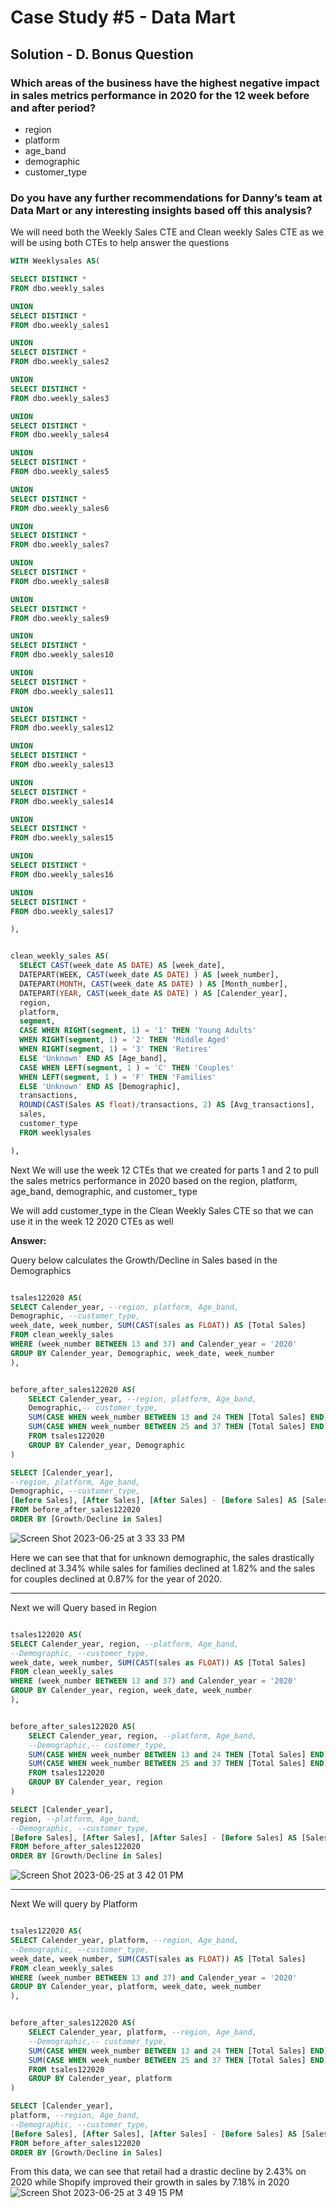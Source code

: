 # Case Study #5 - Data Mart

## Solution - D. Bonus Question

###  Which areas of the business have the highest negative impact in sales metrics performance in 2020 for the 12 week before and after period?

- region
- platform
- age_band
- demographic
- customer_type


### Do you have any further recommendations for Danny’s team at Data Mart or any interesting insights based off this analysis?

We will need both the Weekly Sales CTE and Clean weekly Sales CTE as we will be using both CTEs to help answer the questions

````sql
WITH Weeklysales AS(

SELECT DISTINCT *
FROM dbo.weekly_sales

UNION 
SELECT DISTINCT *
FROM dbo.weekly_sales1

UNION 
SELECT DISTINCT *
FROM dbo.weekly_sales2

UNION 
SELECT DISTINCT *
FROM dbo.weekly_sales3

UNION 
SELECT DISTINCT *
FROM dbo.weekly_sales4

UNION 
SELECT DISTINCT *
FROM dbo.weekly_sales5

UNION 
SELECT DISTINCT *
FROM dbo.weekly_sales6

UNION 
SELECT DISTINCT *
FROM dbo.weekly_sales7

UNION 
SELECT DISTINCT *
FROM dbo.weekly_sales8

UNION 
SELECT DISTINCT *
FROM dbo.weekly_sales9

UNION 
SELECT DISTINCT *
FROM dbo.weekly_sales10

UNION 
SELECT DISTINCT *
FROM dbo.weekly_sales11

UNION 
SELECT DISTINCT *
FROM dbo.weekly_sales12

UNION 
SELECT DISTINCT *
FROM dbo.weekly_sales13

UNION 
SELECT DISTINCT *
FROM dbo.weekly_sales14

UNION 
SELECT DISTINCT *
FROM dbo.weekly_sales15

UNION 
SELECT DISTINCT *
FROM dbo.weekly_sales16

UNION 
SELECT DISTINCT *
FROM dbo.weekly_sales17

),


clean_weekly_sales AS(
  SELECT CAST(week_date AS DATE) AS [week_date],
  DATEPART(WEEK, CAST(week_date AS DATE) ) AS [week_number],
  DATEPART(MONTH, CAST(week_date AS DATE) ) AS [Month_number],
  DATEPART(YEAR, CAST(week_date AS DATE) ) AS [Calender_year],
  region,
  platform,
  segment,
  CASE WHEN RIGHT(segment, 1) = '1' THEN 'Young Adults'
  WHEN RIGHT(segment, 1) = '2' THEN 'Middle Aged'
  WHEN RIGHT(segment, 1) = '3' THEN 'Retires'
  ELSE 'Unknown' END AS [Age_band],
  CASE WHEN LEFT(segment, 1 ) = 'C' THEN 'Couples'
  WHEN LEFT(segment, 1 ) = 'F' THEN 'Families'
  ELSE 'Unknown' END AS [Demographic],
  transactions,
  ROUND(CAST(Sales AS float)/transactions, 2) AS [Avg_transactions],
  sales,
  customer_type
  FROM weeklysales

),


````




Next We will use the week 12 CTEs that we created for parts 1 and 2 to pull the sales metrics performance in 2020 based on the region, platform, age_band, demographic, and customer_ type

We will add customer_type in the Clean Weekly Sales CTE so that we can use it in the week 12 2020 CTEs as well 

**Answer:**

Query below calculates the Growth/Decline in Sales based in the Demographics


````sql

tsales122020 AS(
SELECT Calender_year, --region, platform, Age_band, 
Demographic, --customer_type,
week_date, week_number, SUM(CAST(sales as FLOAT)) AS [Total Sales]
FROM clean_weekly_sales 
WHERE (week_number BETWEEN 13 and 37) and Calender_year = '2020'
GROUP BY Calender_year, Demographic, week_date, week_number
),


before_after_sales122020 AS(
    SELECT Calender_year, --region, platform, Age_band, 
    Demographic,-- customer_type,
    SUM(CASE WHEN week_number BETWEEN 13 and 24 THEN [Total Sales] END) AS [Before Sales],
    SUM(CASE WHEN week_number BETWEEN 25 and 37 THEN [Total Sales] END) AS [After Sales]
    FROM tsales122020
    GROUP BY Calender_year, Demographic
)

SELECT [Calender_year], 
--region, platform, Age_band, 
Demographic, --customer_type, 
[Before Sales], [After Sales], [After Sales] - [Before Sales] AS [Sales Time Diff], ROUND(100*([After Sales] - [Before Sales])/ [Before Sales],2) AS [Growth/Decline in Sales]
FROM before_after_sales122020
ORDER BY [Growth/Decline in Sales]
````
![Screen Shot 2023-06-25 at 3 33 33 PM](https://github.com/KennethManzi1/8-week-SQL-Challenge/assets/120513764/7549a24b-5202-4116-8b45-99ae3c5f4e6e)

Here we can see that that for unknown demographic, the sales drastically declined at 3.34% while sales for families declined at 1.82% and the sales for couples declined at 0.87% for the year of 2020.

***

Next we will Query based in Region

````sql

tsales122020 AS(
SELECT Calender_year, region, --platform, Age_band, 
--Demographic, --customer_type,
week_date, week_number, SUM(CAST(sales as FLOAT)) AS [Total Sales]
FROM clean_weekly_sales 
WHERE (week_number BETWEEN 13 and 37) and Calender_year = '2020'
GROUP BY Calender_year, region, week_date, week_number
),


before_after_sales122020 AS(
    SELECT Calender_year, region, --platform, Age_band, 
    --Demographic,-- customer_type,
    SUM(CASE WHEN week_number BETWEEN 13 and 24 THEN [Total Sales] END) AS [Before Sales],
    SUM(CASE WHEN week_number BETWEEN 25 and 37 THEN [Total Sales] END) AS [After Sales]
    FROM tsales122020
    GROUP BY Calender_year, region
)

SELECT [Calender_year], 
region, --platform, Age_band, 
--Demographic, --customer_type, 
[Before Sales], [After Sales], [After Sales] - [Before Sales] AS [Sales Time Diff], ROUND(100*([After Sales] - [Before Sales])/ [Before Sales],2) AS [Growth/Decline in Sales]
FROM before_after_sales122020
ORDER BY [Growth/Decline in Sales]

````

![Screen Shot 2023-06-25 at 3 42 01 PM](https://github.com/KennethManzi1/8-week-SQL-Challenge/assets/120513764/200063c7-1748-4823-8b9d-7e27eea6e358)



***

Next We will query by Platform

````sql

tsales122020 AS(
SELECT Calender_year, platform, --region, Age_band, 
--Demographic, --customer_type,
week_date, week_number, SUM(CAST(sales as FLOAT)) AS [Total Sales]
FROM clean_weekly_sales 
WHERE (week_number BETWEEN 13 and 37) and Calender_year = '2020'
GROUP BY Calender_year, platform, week_date, week_number
),


before_after_sales122020 AS(
    SELECT Calender_year, platform, --region, Age_band, 
    --Demographic,-- customer_type,
    SUM(CASE WHEN week_number BETWEEN 13 and 24 THEN [Total Sales] END) AS [Before Sales],
    SUM(CASE WHEN week_number BETWEEN 25 and 37 THEN [Total Sales] END) AS [After Sales]
    FROM tsales122020
    GROUP BY Calender_year, platform
)

SELECT [Calender_year], 
platform, --region, Age_band, 
--Demographic, --customer_type, 
[Before Sales], [After Sales], [After Sales] - [Before Sales] AS [Sales Time Diff], ROUND(100*([After Sales] - [Before Sales])/ [Before Sales],2) AS [Growth/Decline in Sales]
FROM before_after_sales122020
ORDER BY [Growth/Decline in Sales]


````

From this data, we can see that retail had a drastic decline by 2.43% on 2020 while Shopify improved their growth in sales by 7.18% in 2020
![Screen Shot 2023-06-25 at 3 49 15 PM](https://github.com/KennethManzi1/8-week-SQL-Challenge/assets/120513764/8d6ba9a0-490f-4a4f-954a-40dd5f2528d8)

